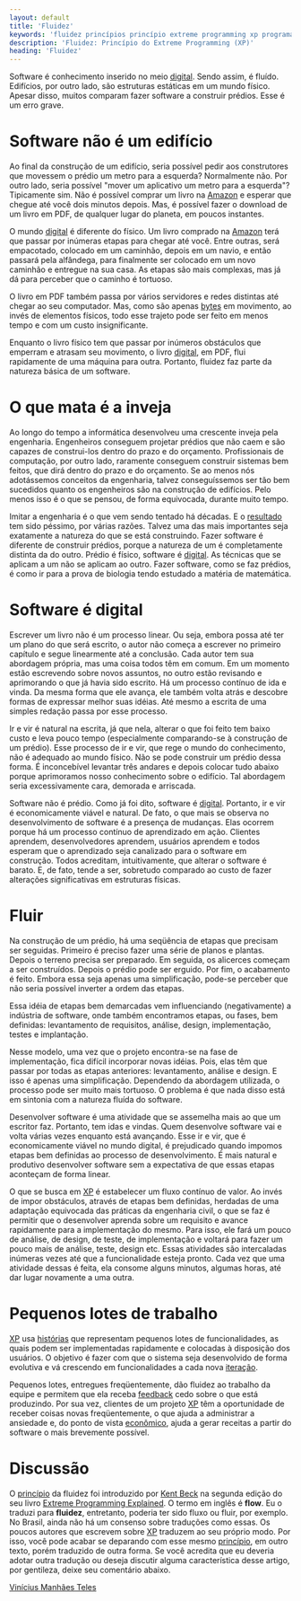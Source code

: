 ```yaml
---
layout: default
title: 'Fluidez'
keywords: 'fluidez princípios princípio extreme programming xp programação extrema'
description: 'Fluidez: Princípio do Extreme Programming (XP)'
heading: 'Fluidez'
---
```


Software é conhecimento inserido no meio [digital][]. Sendo assim, é fluído. Edifícios, por outro lado, são estruturas estáticas em um mundo físico. Apesar disso, muitos comparam fazer software a construir prédios. Esse é um erro grave.

# Software não é um edifício

Ao final da construção de um edifício, seria possível pedir aos construtores que movessem o prédio um metro para a esquerda? Normalmente não. Por outro lado, seria possível "mover um aplicativo um metro para a esquerda"? Tipicamente sim. Não é possível comprar um livro na [Amazon][] e esperar que chegue até você dois minutos depois. Mas, é possível fazer o download de um livro em PDF, de qualquer lugar do planeta, em poucos instantes. 

O mundo [digital][] é diferente do físico. Um livro comprado na [Amazon][] terá que passar por inúmeras etapas para chegar até você. Entre outras, será empacotado, colocado em um caminhão, depois em um navio, e então passará pela alfândega, para finalmente ser colocado em um novo caminhão e entregue na sua casa. As etapas são mais complexas, mas já dá para perceber que o caminho é tortuoso. 

O livro em PDF também passa por vários servidores e redes distintas até chegar ao seu computador. Mas, como são apenas [bytes][b] em movimento, ao invés de elementos físicos, todo esse trajeto pode ser feito em menos tempo e com um custo insignificante. 

Enquanto o livro físico tem que passar por inúmeros obstáculos que emperram e atrasam seu movimento, o livro [digital][], em PDF, flui rapidamente de uma máquina para outra. Portanto, fluidez faz parte da natureza básica de um software.

# O que mata é a inveja
 
Ao longo do tempo a informática desenvolveu uma crescente inveja pela engenharia. Engenheiros conseguem projetar prédios que não caem e são capazes de construi-los dentro do prazo e do orçamento. Profissionais de computação, por outro lado, raramente conseguem construir sistemas bem feitos, que dirá dentro do prazo e do orçamento. Se ao menos nós adotássemos conceitos da engenharia, talvez conseguíssemos ser tão bem sucedidos quanto os engenheiros são na construção de edifícios. Pelo menos isso é o que se pensou, de forma equivocada, durante muito tempo.

Imitar a engenharia é o que vem sendo tentado há décadas. E o [resultado][r] tem sido péssimo, por várias razões. Talvez uma das mais importantes seja exatamente a natureza do que se está construindo. Fazer software é diferente de construir prédios, porque a natureza de um é  completamente distinta da do outro. Prédio é físico, software é [digital][]. As técnicas que se aplicam a um não se aplicam ao outro. Fazer software, como se faz prédios, é como ir para a prova de biologia tendo estudado a matéria de matemática.

# Software é digital

Escrever um livro não é um processo linear. Ou seja, embora possa até ter um plano do que será escrito, o autor não começa a escrever no primeiro capítulo e segue linearmente até a conclusão. Cada autor tem sua abordagem própria, mas uma coisa todos têm em comum. Em um momento estão escrevendo sobre novos assuntos, no outro estão revisando e aprimorando o que já havia sido escrito. Há um processo contínuo de ida e vinda. Da mesma forma que ele avança, ele também volta atrás e descobre formas de expressar melhor suas idéias. Até mesmo a escrita de uma simples redação passa por esse processo. 

Ir e vir é natural na escrita, já que nela, alterar o que foi feito tem baixo custo e leva pouco tempo (especialmente comparando-se à construção de um prédio). Esse processo de ir e vir, que rege o mundo do conhecimento, não é adequado ao mundo físico. Não se pode construir um prédio dessa forma. É inconcebível levantar três andares e depois colocar tudo abaixo porque aprimoramos nosso conhecimento sobre o edifício. Tal abordagem seria excessivamente cara, demorada e arriscada. 

Software não é prédio. Como já foi dito, software é [digital][]. Portanto, ir e vir é economicamente viável e natural. De fato, o que mais se observa no desenvolvimento de software é a presença de mudanças. Elas ocorrem porque há um processo contínuo de aprendizado em ação. Clientes aprendem, desenvolvedores aprendem, usuários aprendem e todos esperam que o aprendizado seja canalizado para o software em construção. Todos acreditam, intuitivamente, que alterar o software é barato. E, de fato, tende a ser, sobretudo comparado ao custo de fazer alterações significativas em estruturas físicas.

# Fluir

Na construção de um prédio, há uma seqüência de etapas que precisam ser seguidas. Primeiro é preciso fazer uma série de planos e plantas. Depois o terreno precisa ser preparado. Em seguida, os alicerces começam a ser construídos. Depois o prédio pode ser erguido. Por fim, o acabamento é feito. Embora essa seja apenas uma simplificação, pode-se perceber que não seria possível inverter a ordem das etapas.

Essa idéia de etapas bem demarcadas vem influenciando (negativamente) a indústria de software, onde também encontramos etapas, ou fases, bem definidas: levantamento de requisitos, análise, design, implementação, testes e implantação.

Nesse modelo, uma vez que o projeto encontra-se na fase de implementação, fica difícil incorporar novas idéias. Pois, elas têm que passar por todas as etapas anteriores: levantamento, análise e design. E isso é apenas uma simplificação. Dependendo da abordagem utilizada, o processo pode ser muito mais tortuoso. O problema é que nada disso está em sintonia com a natureza fluída do software.

Desenvolver software é uma atividade que se assemelha mais ao que um escritor faz. Portanto, tem idas e vindas. Quem desenvolve software vai e volta várias vezes enquanto está avançando. Esse ir e vir, que é economicamente viável no mundo digital, é prejudicado quando impomos etapas bem definidas ao processo de desenvolvimento. É mais natural e produtivo desenvolver software sem a expectativa de que essas etapas aconteçam de forma linear.

O que se busca em [XP][] é estabelecer um fluxo contínuo de valor. Ao invés de impor obstáculos, através de etapas bem definidas, herdadas de uma adaptação equivocada das práticas da engenharia civil, o que se faz é permitir que o desenvolver aprenda sobre um requisito e avance rapidamente para a implementação do mesmo. Para isso, ele fará um pouco de análise, de design, de teste, de implementação e voltará para fazer um pouco mais de análise, teste, design etc. Essas atividades são intercaladas inúmeras vezes até que a funcionalidade esteja pronto. Cada vez que uma atividade dessas é feita, ela consome alguns minutos, algumas horas, até dar lugar novamente a uma outra.

# Pequenos lotes de trabalho

[XP][] usa [histórias][h] que representam pequenos lotes de funcionalidades, as quais podem ser implementadas rapidamente e colocadas à disposição dos usuários. O objetivo é fazer com que o sistema seja desenvolvido de forma evolutiva e vá crescendo em funcionalidades a cada nova [iteração][cs].

Pequenos lotes, entregues freqüentemente, dão fluidez ao trabalho da equipe e permitem que ela receba [feedback][f] cedo sobre o que está produzindo. Por sua vez, clientes de um projeto [XP][] têm a oportunidade de receber coisas novas freqüentemente, o que ajuda a administrar a ansiedade e, do ponto de vista [econômico][e], ajuda a gerar receitas a partir do software o mais brevemente possível.

# Discussão

O [princípio][pri] da fluidez foi introduzido por [Kent Beck][kb] na segunda edição do seu livro [Extreme Programming Explained][xpe]. O termo em inglês é **flow**. Eu o traduzi para **fluidez**, entretanto, poderia ter sido fluxo ou fluir, por exemplo. No Brasil, ainda não há um consenso sobre traduções como essas. Os poucos autores que escrevem sobre [XP][] traduzem ao seu próprio modo. Por isso, você pode acabar se deparando com esse mesmo [princípio][pri], em outro texto, porém traduzido de outra forma. Se você acredita que eu deveria adotar outra tradução ou deseja discutir alguma característica desse artigo, por gentileza, deixe seu comentário abaixo.

[Vinícius Manhães Teles][v]

[XP]:		/xp
[cs]:		/xp/praticas/ciclo_semanal
[h]:		/xp/praticas/historias
[f]:		/xp/valores/feedback
[e]:		/xp/principios/economia


[digital]:	http://en.wikipedia.org/wiki/Digital_culture
[Amazon]:	http://www.amazon.com
[b]:		http://pt.wikipedia.org/wiki/Byte
[r]:		/xp/desenvolvimento_tradicional
[kb]:		http://en.wikipedia.org/wiki/Kent_Beck
[xpe]:		http://www.amazon.com/Extreme-Programming-Explained-Embrace-Change/dp/0321278658/ref=pd_bbs_sr_1/104-9618369-8847101?ie=UTF8&s=books&qid=1190520487&sr=8-1
[pri]:		/xp/principios
[v]:		/vinicius